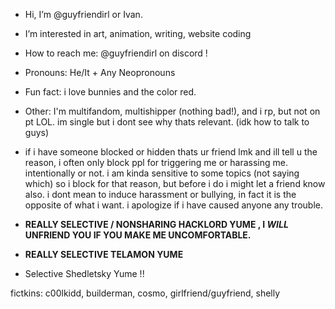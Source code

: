 - Hi, I’m @guyfriendirl or Ivan.
  
- I’m interested in art, animation, writing, website coding
  
- How to reach me: @guyfriendirl on discord !
  
- Pronouns: He/It + Any Neopronouns
  
- Fun fact: i love bunnies and the color red.
  
- Other: I'm multifandom, multishipper (nothing bad!), and i rp, but not on pt LOL. im single but i dont see why thats relevant. (idk how to talk to guys)
  
- if i have someone blocked or hidden thats ur friend lmk and ill tell u the reason, i often only block ppl for triggering me or harassing me. intentionally or not. i am kinda sensitive to some topics (not saying which) so i block for that reason, but before i do i might let a friend know also. i dont mean to induce harassment or bullying, in fact it is the opposite of what i want. i apologize if i have caused anyone any trouble.

-  **REALLY SELECTIVE / NONSHARING HACKLORD YUME , I *WILL* UNFRIEND YOU IF YOU MAKE ME UNCOMFORTABLE.**
-  **REALLY SELECTIVE TELAMON YUME**
-  Selective Shedletsky Yume !!

 
 fictkins: c00lkidd, builderman, cosmo, girlfriend/guyfriend, shelly
